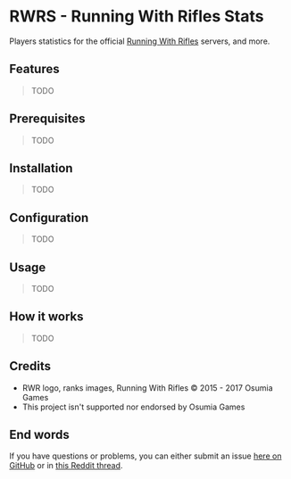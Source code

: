 # RWRS - Running With Rifles Stats

Players statistics for the official [Running With Rifles](http://www.runningwithrifles.com/wp/) servers, and more.

## Features

> TODO

## Prerequisites

> TODO

## Installation

> TODO

## Configuration

> TODO

## Usage

> TODO

## How it works

> TODO

## Credits

  - RWR logo, ranks images, Running With Rifles © 2015 - 2017 Osumia Games
  - This project isn't supported nor endorsed by Osumia Games

## End words

If you have questions or problems, you can either submit an issue [here on GitHub](https://github.com/EpocDotFr/rwrs/issues)
or in [this Reddit thread](TODO).